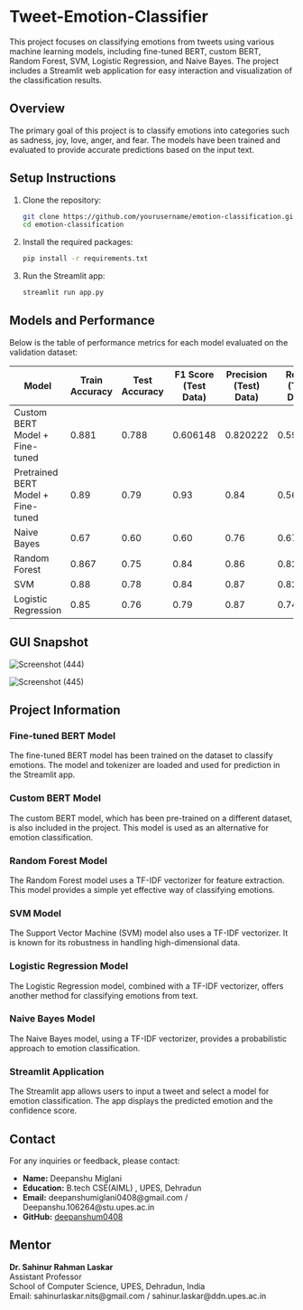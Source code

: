 # Tweet-Emotion-Classifier

This project focuses on classifying emotions from tweets using various machine learning models, including fine-tuned BERT, custom BERT, Random Forest, SVM, Logistic Regression, and Naive Bayes. The project includes a Streamlit web application for easy interaction and visualization of the classification results.

## Overview

The primary goal of this project is to classify emotions into categories such as sadness, joy, love, anger, and fear. The models have been trained and evaluated to provide accurate predictions based on the input text.

## Setup Instructions

1. Clone the repository:
    ```bash
    git clone https://github.com/yourusername/emotion-classification.git
    cd emotion-classification
    ```

2. Install the required packages:
    ```bash
    pip install -r requirements.txt
    ```

3. Run the Streamlit app:
    ```bash
    streamlit run app.py
    ```

## Models and Performance

Below is the table of performance metrics for each model evaluated on the validation dataset:

| Model                                | Train Accuracy | Test Accuracy | F1 Score (Test Data) | Precision (Test) Data) | Recall (Test Data) |
|--------------------------------------|----------------|---------------|----------------------|------------------------|---------------------|
| Custom BERT Model + Fine-tuned       | 0.881          | 0.788         | 0.606148             | 0.820222               | 0.598914            |
| Pretrained BERT Model + Fine-tuned   | 0.89           | 0.79          | 0.93                 | 0.84                   | 0.56                |
| Naive Bayes                          | 0.67           | 0.60          | 0.60                 | 0.76                   | 0.67                |
| Random Forest                        | 0.867          | 0.75          | 0.84                 | 0.86                   | 0.82                |
| SVM                                  | 0.88           | 0.78          | 0.84                 | 0.87                   | 0.82                |
| Logistic Regression                  | 0.85           | 0.76          | 0.79                 | 0.87                   | 0.74                |

## GUI Snapshot
![Screenshot (444)](https://github.com/user-attachments/assets/3ef1a8c9-da91-48ea-8d1a-302f6ef54f98)


![Screenshot (445)](https://github.com/user-attachments/assets/15af7b6d-aec5-4542-b4d5-a01db44714dd)



## Project Information

### Fine-tuned BERT Model

The fine-tuned BERT model has been trained on the dataset to classify emotions. The model and tokenizer are loaded and used for prediction in the Streamlit app.

### Custom BERT Model

The custom BERT model, which has been pre-trained on a different dataset, is also included in the project. This model is used as an alternative for emotion classification.

### Random Forest Model

The Random Forest model uses a TF-IDF vectorizer for feature extraction. This model provides a simple yet effective way of classifying emotions.

### SVM Model

The Support Vector Machine (SVM) model also uses a TF-IDF vectorizer. It is known for its robustness in handling high-dimensional data.

### Logistic Regression Model

The Logistic Regression model, combined with a TF-IDF vectorizer, offers another method for classifying emotions from text.

### Naive Bayes Model

The Naive Bayes model, using a TF-IDF vectorizer, provides a probabilistic approach to emotion classification.

### Streamlit Application

The Streamlit app allows users to input a tweet and select a model for emotion classification. The app displays the predicted emotion and the confidence score.

<h2 id="contact">Contact</h2>
  <p>For any inquiries or feedback, please contact:</p>
  <ul>
    <li><strong>Name:</strong> Deepanshu Miglani</li>
    <li><strong>Education:</strong> B.tech CSE(AIML) , UPES, Dehradun</li>
    <li><strong>Email:</strong> deepanshumiglani0408@gmail.com / Deepanshu.106264@stu.upes.ac.in</li>
    <li><strong>GitHub:</strong> <a href="https://github.com/deepanshum0408">deepanshum0408</a></li>
  </ul>
  
  <h2 id="mentor">Mentor</h2>
  <p><strong>Dr. Sahinur Rahman Laskar</strong><br>
  Assistant Professor<br>
  School of Computer Science, UPES, Dehradun, India<br>
  Email: sahinurlaskar.nits@gmail.com / sahinur.laskar@ddn.upes.ac.in<br>
  </p>
  
